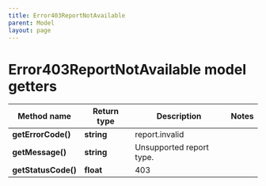 ```yaml
---
title: Error403ReportNotAvailable
parent: Model
layout: page
---
```


# Error403ReportNotAvailable model getters

Method name | Return type | Description | Notes
------------ | ------------- | ------------- | -------------
**getErrorCode()** | **string** | report.invalid |
**getMessage()** | **string** | Unsupported report type. |
**getStatusCode()** | **float** | 403 |

